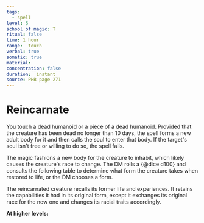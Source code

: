 ```yaml
---
tags:
  - spell
level: 5
school of magic: T
ritual: false
time: 1 hour
range:  touch
verbal: true
somatic: true
material: 
concentration: false
duration:  instant
source: PHB page 271
---
```

# Reincarnate
You touch a dead humanoid or a piece of a dead humanoid. Provided that the creature has been dead no longer than 10 days, the spell forms a new adult body for it and then calls the soul to enter that body. If the target's soul isn't free or willing to do so, the spell fails.

The magic fashions a new body for the creature to inhabit, which likely causes the creature's race to change. The DM rolls a {@dice d100} and consults the following table to determine what form the creature takes when restored to life, or the DM chooses a form.



The reincarnated creature recalls its former life and experiences. It retains the capabilities it had in its original form, except it exchanges its original race for the new one and changes its racial traits accordingly.

**At higher levels:** 